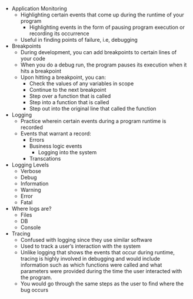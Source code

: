 * Application Monitoring
    * Highlighting certain events that come up during the runtime of your program
        * Highlighting events in the form of pausing program execution or recording its occurrence
    * Useful in finding points of failure, i.e, debugging
* Breakpoints
    * During development, you can add breakpoints to certain lines of your code
    * When you do a debug run, the program pauses its execution when it hits a breakpoint
    * Upon hitting a breakpoint, you can: 
        * Check the values of any variables in scope
        * Continue to the next breakpoint
        * Step over a function that is called
        * Step into a function that is called
        * Step out into the original line that called the function
* Logging
    * Practice wherein certain events during a program runtime is recorded
    * Events that warrant a record: 
        * Errors
        * Business logic events
            * Logging into the system
        * Transcations
* Logging Levels
    * Verbose
    * Debug
    * Information
    * Warning
    * Error
    * Fatal
* Where logs are?
    * Files
    * DB
    * Console
* Tracing
    * Confused with logging since they use similar software
    * Used to track a user’s interaction with the system
    * Unlike logging that shows the events that occur during runtime, tracing is highly involved in debugging and would include information such as which functions were called and what parameters were provided during the time the user interacted with the program.
    * You would go through the same steps as the user to find where the bug occurs
